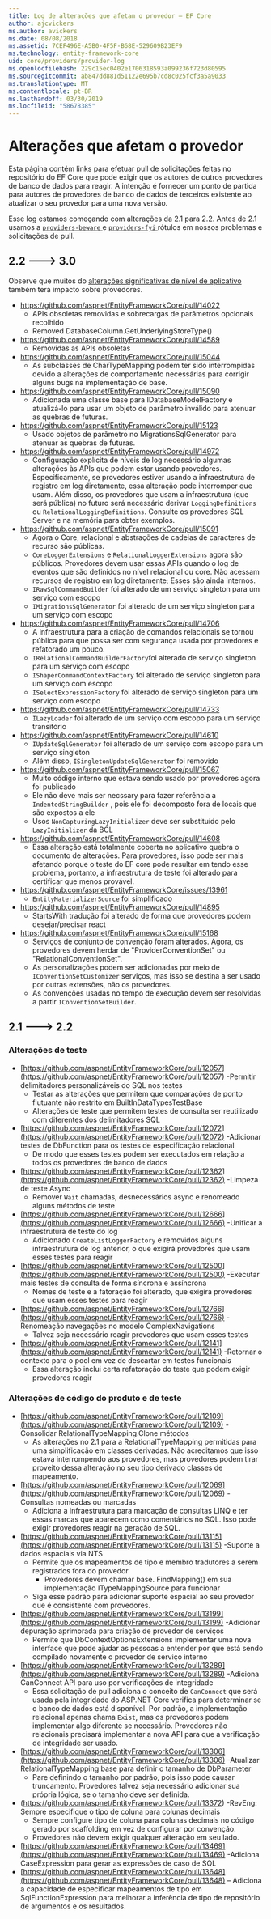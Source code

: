 ```yaml
---
title: Log de alterações que afetam o provedor – EF Core
author: ajcvickers
ms.author: avickers
ms.date: 08/08/2018
ms.assetid: 7CEF496E-A5B0-4F5F-B68E-529609B23EF9
ms.technology: entity-framework-core
uid: core/providers/provider-log
ms.openlocfilehash: 229c15ec0402e1706318593a099236f723d80595
ms.sourcegitcommit: ab847dd881d51122e695b7cd8c025fcf3a5a9033
ms.translationtype: MT
ms.contentlocale: pt-BR
ms.lasthandoff: 03/30/2019
ms.locfileid: "58678385"
---
```

# <a name="provider-impacting-changes"></a>Alterações que afetam o provedor

Esta página contém links para efetuar pull de solicitações feitas no repositório do EF Core que pode exigir que os autores de outros provedores de banco de dados para reagir. A intenção é fornecer um ponto de partida para autores de provedores de banco de dados de terceiros existente ao atualizar o seu provedor para uma nova versão.

Esse log estamos começando com alterações da 2.1 para 2.2. Antes de 2.1 usamos a [ `providers-beware` ](https://github.com/aspnet/EntityFrameworkCore/labels/providers-beware) e [ `providers-fyi` ](https://github.com/aspnet/EntityFrameworkCore/labels/providers-fyi) rótulos em nossos problemas e solicitações de pull.

## <a name="22-----30"></a>2.2 ---> 3.0

Observe que muitos do [alterações significativas de nível de aplicativo](../what-is-new/ef-core-3.0/breaking-changes.md) também terá impacto sobre provedores.

* https://github.com/aspnet/EntityFrameworkCore/pull/14022
  * APIs obsoletas removidas e sobrecargas de parâmetros opcionais recolhido
  * Removed DatabaseColumn.GetUnderlyingStoreType()
* https://github.com/aspnet/EntityFrameworkCore/pull/14589
  * Removidas as APIs obsoletas
* https://github.com/aspnet/EntityFrameworkCore/pull/15044
  * As subclasses de CharTypeMapping podem ter sido interrompidas devido a alterações de comportamento necessárias para corrigir alguns bugs na implementação de base.
* https://github.com/aspnet/EntityFrameworkCore/pull/15090
  * Adicionada uma classe base para IDatabaseModelFactory e atualizá-lo para usar um objeto de parâmetro inválido para atenuar as quebras de futuras.
* https://github.com/aspnet/EntityFrameworkCore/pull/15123
  * Usado objetos de parâmetro no MigrationsSqlGenerator para atenuar as quebras de futuras.
* https://github.com/aspnet/EntityFrameworkCore/pull/14972
  * Configuração explícita de níveis de log necessário algumas alterações às APIs que podem estar usando provedores. Especificamente, se provedores estiver usando a infraestrutura de registro em log diretamente, essa alteração pode interromper que usam. Além disso, os provedores que usam a infraestrutura (que será pública) no futuro será necessário derivar `LoggingDefinitions` ou `RelationalLoggingDefinitions`. Consulte os provedores SQL Server e na memória para obter exemplos.
* https://github.com/aspnet/EntityFrameworkCore/pull/15091
  * Agora o Core, relacional e abstrações de cadeias de caracteres de recurso são públicas.
  * `CoreLoggerExtensions` e `RelationalLoggerExtensions` agora são públicos. Provedores devem usar essas APIs quando o log de eventos que são definidos no nível relacional ou core. Não acessam recursos de registro em log diretamente; Esses são ainda internos.
  * `IRawSqlCommandBuilder` foi alterado de um serviço singleton para um serviço com escopo
  * `IMigrationsSqlGenerator` foi alterado de um serviço singleton para um serviço com escopo
* https://github.com/aspnet/EntityFrameworkCore/pull/14706
  * A infraestrutura para a criação de comandos relacionais se tornou pública para que possa ser com segurança usada por provedores e refatorado um pouco.
  * `IRelationalCommandBuilderFactory`foi alterado de serviço singleton para um serviço com escopo
  * `IShaperCommandContextFactory` foi alterado de serviço singleton para um serviço com escopo
  * `ISelectExpressionFactory` foi alterado de serviço singleton para um serviço com escopo
* https://github.com/aspnet/EntityFrameworkCore/pull/14733
  * `ILazyLoader` foi alterado de um serviço com escopo para um serviço transitório
* https://github.com/aspnet/EntityFrameworkCore/pull/14610
  * `IUpdateSqlGenerator` foi alterado de um serviço com escopo para um serviço singleton
  * Além disso, `ISingletonUpdateSqlGenerator` foi removido
* https://github.com/aspnet/EntityFrameworkCore/pull/15067
  * Muito código interno que estava sendo usado por provedores agora foi publicado
  * Ele não deve mais ser necssary para fazer referência a `IndentedStringBuilder` , pois ele foi decomposto fora de locais que são expostos a ele
  * Usos `NonCapturingLazyInitializer` deve ser substituído pelo `LazyInitializer` da BCL
* https://github.com/aspnet/EntityFrameworkCore/pull/14608
  * Essa alteração está totalmente coberta no aplicativo quebra o documento de alterações. Para provedores, isso pode ser mais afetando porque o teste do EF core pode resultar em tendo esse problema, portanto, a infraestrutura de teste foi alterado para certificar que menos provável.
* https://github.com/aspnet/EntityFrameworkCore/issues/13961
  * `EntityMaterializerSource` foi simplificado
* https://github.com/aspnet/EntityFrameworkCore/pull/14895
  * StartsWith tradução foi alterado de forma que provedores podem desejar/precisar react
* https://github.com/aspnet/EntityFrameworkCore/pull/15168
  * Serviços de conjunto de convenção foram alterados. Agora, os provedores devem herdar de "ProviderConventionSet" ou "RelationalConventionSet".
  * As personalizações podem ser adicionadas por meio de `IConventionSetCustomizer` serviços, mas isso se destina a ser usado por outras extensões, não os provedores.
  * As convenções usadas no tempo de execução devem ser resolvidas a partir `IConventionSetBuilder`.

## <a name="21-----22"></a>2.1 ---> 2.2

### <a name="test-only-changes"></a>Alterações de teste

* [https://github.com/aspnet/EntityFrameworkCore/pull/12057](https://github.com/aspnet/EntityFrameworkCore/pull/12057) -Permitir delimitadores personalizáveis do SQL nos testes
  * Testar as alterações que permitem que comparações de ponto flutuante não restrito em BuiltInDataTypesTestBase
  * Alterações de teste que permitem testes de consulta ser reutilizado com diferentes dos delimitadores SQL
* [https://github.com/aspnet/EntityFrameworkCore/pull/12072](https://github.com/aspnet/EntityFrameworkCore/pull/12072) -Adicionar testes de DbFunction para os testes de especificação relacional
  * De modo que esses testes podem ser executados em relação a todos os provedores de banco de dados
* [https://github.com/aspnet/EntityFrameworkCore/pull/12362](https://github.com/aspnet/EntityFrameworkCore/pull/12362) -Limpeza de teste Async
  * Remover `Wait` chamadas, desnecessários async e renomeado alguns métodos de teste
* [https://github.com/aspnet/EntityFrameworkCore/pull/12666](https://github.com/aspnet/EntityFrameworkCore/pull/12666) -Unificar a infraestrutura de teste do log
  * Adicionado `CreateListLoggerFactory` e removidos alguns infraestrutura de log anterior, o que exigirá provedores que usam esses testes para reagir
* [https://github.com/aspnet/EntityFrameworkCore/pull/12500](https://github.com/aspnet/EntityFrameworkCore/pull/12500) -Executar mais testes de consulta de forma síncrona e assíncrona
  * Nomes de teste e a fatoração foi alterado, que exigirá provedores que usam esses testes para reagir
* [https://github.com/aspnet/EntityFrameworkCore/pull/12766](https://github.com/aspnet/EntityFrameworkCore/pull/12766) -Renomeação navegações no modelo ComplexNavigations
  * Talvez seja necessário reagir provedores que usam esses testes
* [https://github.com/aspnet/EntityFrameworkCore/pull/12141](https://github.com/aspnet/EntityFrameworkCore/pull/12141) -Retornar o contexto para o pool em vez de descartar em testes funcionais
  * Essa alteração inclui certa refatoração do teste que podem exigir provedores reagir


### <a name="test-and-product-code-changes"></a>Alterações de código do produto e de teste

* [https://github.com/aspnet/EntityFrameworkCore/pull/12109](https://github.com/aspnet/EntityFrameworkCore/pull/12109) -Consolidar RelationalTypeMapping.Clone métodos
  * As alterações no 2.1 para a RelationalTypeMapping permitidas para uma simplificação em classes derivadas. Não acreditamos que isso estava interrompendo aos provedores, mas provedores podem tirar proveito dessa alteração no seu tipo derivado classes de mapeamento.
* [https://github.com/aspnet/EntityFrameworkCore/pull/12069](https://github.com/aspnet/EntityFrameworkCore/pull/12069) -Consultas nomeadas ou marcadas
  * Adiciona a infraestrutura para marcação de consultas LINQ e ter essas marcas que aparecem como comentários no SQL. Isso pode exigir provedores reagir na geração de SQL.
* [https://github.com/aspnet/EntityFrameworkCore/pull/13115](https://github.com/aspnet/EntityFrameworkCore/pull/13115) -Suporte a dados espaciais via NTS
  * Permite que os mapeamentos de tipo e membro tradutores a serem registrados fora do provedor
    * Provedores devem chamar base. FindMapping() em sua implementação ITypeMappingSource para funcionar
  * Siga esse padrão para adicionar suporte espacial ao seu provedor que é consistente com provedores.
* [https://github.com/aspnet/EntityFrameworkCore/pull/13199](https://github.com/aspnet/EntityFrameworkCore/pull/13199) -Adicionar depuração aprimorada para criação de provedor de serviços
  * Permite que DbContextOptionsExtensions implementar uma nova interface que pode ajudar as pessoas a entender por que está sendo compilado novamente o provedor de serviço interno
* [https://github.com/aspnet/EntityFrameworkCore/pull/13289](https://github.com/aspnet/EntityFrameworkCore/pull/13289) -Adiciona CanConnect API para uso por verificações de integridade
  * Essa solicitação de pull adiciona o conceito de `CanConnect` que será usada pela integridade do ASP.NET Core verifica para determinar se o banco de dados está disponível. Por padrão, a implementação relacional apenas chama `Exist`, mas os provedores podem implementar algo diferente se necessário. Provedores não relacionais precisará implementar a nova API para que a verificação de integridade ser usado.
* [https://github.com/aspnet/EntityFrameworkCore/pull/13306](https://github.com/aspnet/EntityFrameworkCore/pull/13306) -Atualizar RelationalTypeMapping base para definir o tamanho de DbParameter
  * Pare definindo o tamanho por padrão, pois isso pode causar truncamento. Provedores talvez seja necessário adicionar sua própria lógica, se o tamanho deve ser definida.
* (https://github.com/aspnet/EntityFrameworkCore/pull/13372) -RevEng: Sempre especifique o tipo de coluna para colunas decimais
  * Sempre configure tipo de coluna para colunas decimais no código gerado por scaffolding em vez de configurar por convenção.
  * Provedores não devem exigir qualquer alteração em seu lado.
* [https://github.com/aspnet/EntityFrameworkCore/pull/13469](https://github.com/aspnet/EntityFrameworkCore/pull/13469) -Adiciona CaseExpression para gerar as expressões de caso de SQL
* [https://github.com/aspnet/EntityFrameworkCore/pull/13648](https://github.com/aspnet/EntityFrameworkCore/pull/13648) – Adiciona a capacidade de especificar mapeamentos de tipo em SqlFunctionExpression para melhorar a inferência de tipo de repositório de argumentos e os resultados.
